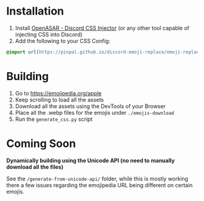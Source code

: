 # Installation
1. Install [OpenASAR - Discord CSS Injector](https://openasar.dev/) (or any other tool capable of injecting CSS into Discord)
2. Add the following to your CSS Config:
```css
@import url(https://pinpal.github.io/discord-emoji-replace/emoji-replacement.css);
```

# Building
1. Go to https://emojipedia.org/apple
2. Keep scrolling to load all the assets
3. Download all the assets using the DevTools of your Browser
4. Place all the .webp files for the emojis under `./emojis-download`
5. Run the `generate_css.py` script

# Coming Soon
**Dynamically building using the Unicode API (no need to manually download all the files)**

See the `/generate-from-unicode-api/` folder, while this is mostly working there a few issues regarding the emojipedia URL being different on certain emojis.
